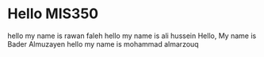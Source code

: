 # Hello MIS350

hello my name is rawan faleh
hello my name is ali hussein
Hello, My name is Bader Almuzayen
hello my name is mohammad almarzouq
